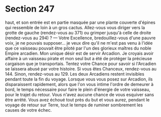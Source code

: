 # Section 247

haut, et son entrée est en partie masquée par une plante couverte
d'épines qui ressemble de loin à un gros cactus. Allez-vous vous
diriger vers la grotte de gauche (rendez-vous au 371) ou grimper
jusqu'à celle de droite (rendez-vous au 294) ?
— Votre Excellence, bredouillez-vous d'une pauvre voix, je ne
pouvais supposer... je veux dire qu'il ne m'est pas venu à l'idée
que ce vaisseau pouvait être piloté par l'un des glorieux maîtres
du noble Empire arcadien. Mon unique désir est de servir
Arcadion. Je croyais avoir affaire à un vaisseau pirate et mon seul
but a été de protéger la précieuse cargaison que je transportais.
Tentez votre Chance pour savoir si l'Arcadien se laissera abusé
par votre histoire. Si vous êtes Chanceux, rendez-vous au 144.
Sinon, rendez-vous au 129.
Les deux Arcadiens restent invisibles pendant toute la fin du
voyage. Lorsque vous vous posez sur Arcadion, ils disparaissent
rapidement, alors que l'on vous intime l'ordre de demeurer à
bord, le temps nécessaire pour faire le plein d'énergie de votre
vaisseau, pour le trajet du retour. Vous n'avez aucune chance de
vous esquiver sans être arrêté. Vous avez échoué tout près du but
et vous aurez, pendant le voyage de retour sur Terre, tout le
temps de ruminer sombrement les causes de votre échec.